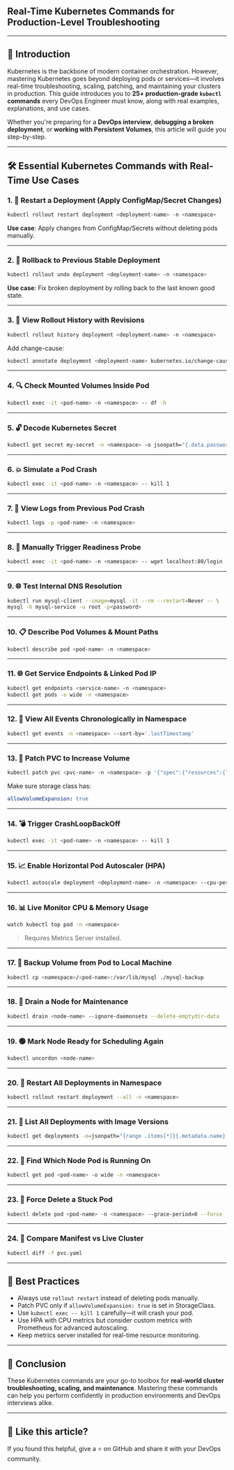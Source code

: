 ## Real-Time Kubernetes Commands for Production-Level Troubleshooting

---

## 🌟 Introduction

Kubernetes is the backbone of modern container orchestration. However, mastering Kubernetes goes beyond deploying pods or services—it involves real-time troubleshooting, scaling, patching, and maintaining your clusters in production. This guide introduces you to **25+ production-grade `kubectl` commands** every DevOps Engineer must know, along with real examples, explanations, and use cases.

Whether you're preparing for a **DevOps interview**, **debugging a broken deployment**, or **working with Persistent Volumes**, this article will guide you step-by-step.

---

## 🛠️ Essential Kubernetes Commands with Real-Time Use Cases

### 1. 🔁 Restart a Deployment (Apply ConfigMap/Secret Changes)
```bash
kubectl rollout restart deployment <deployment-name> -n <namespace>
````

**Use case**: Apply changes from ConfigMap/Secrets without deleting pods manually.

---

### 2. 🔄 Rollback to Previous Stable Deployment

```bash
kubectl rollout undo deployment <deployment-name> -n <namespace>
```

**Use case**: Fix broken deployment by rolling back to the last known good state.

---

### 3. 📜 View Rollout History with Revisions

```bash
kubectl rollout history deployment <deployment-name> -n <namespace>
```

Add change-cause:

```bash
kubectl annotate deployment <deployment-name> kubernetes.io/change-cause="Reason for update"
```

---

### 4. 🔍 Check Mounted Volumes Inside Pod

```bash
kubectl exec -it <pod-name> -n <namespace> -- df -h
```

---

### 5. 🔓 Decode Kubernetes Secret

```bash
kubectl get secret my-secret -n <namespace> -o jsonpath="{.data.password}" | base64 --decode
```

---

### 6. 💥 Simulate a Pod Crash

```bash
kubectl exec -it <pod-name> -n <namespace> -- kill 1
```

---

### 7. 📄 View Logs from Previous Pod Crash

```bash
kubectl logs -p <pod-name> -n <namespace>
```

---

### 8. 🔬 Manually Trigger Readiness Probe

```bash
kubectl exec -it <pod-name> -n <namespace> -- wget localhost:80/login
```

---

### 9. 🌐 Test Internal DNS Resolution

```bash
kubectl run mysql-client --image=mysql -it --rm --restart=Never -- \
mysql -h mysql-service -u root -p<password>
```

---

### 10. 📋 Describe Pod Volumes & Mount Paths

```bash
kubectl describe pod <pod-name> -n <namespace>
```

---

### 11. 🌐 Get Service Endpoints & Linked Pod IP

```bash
kubectl get endpoints <service-name> -n <namespace>
kubectl get pods -o wide -n <namespace>
```

---

### 12. 📅 View All Events Chronologically in Namespace

```bash
kubectl get events -n <namespace> --sort-by='.lastTimestamp'
```

---

### 13. 🧵 Patch PVC to Increase Volume

```bash
kubectl patch pvc <pvc-name> -n <namespace> -p '{"spec":{"resources":{"requests":{"storage":"15Gi"}}}}'
```

Make sure storage class has:

```yaml
allowVolumeExpansion: true
```

---

### 14. 💣 Trigger CrashLoopBackOff

```bash
kubectl exec -it <pod-name> -n <namespace> -- kill 1
```

---

### 15. 📈 Enable Horizontal Pod Autoscaler (HPA)

```bash
kubectl autoscale deployment <deployment-name> -n <namespace> --cpu-percent=50 --min=1 --max=5
```

---

### 16. 📊 Live Monitor CPU & Memory Usage

```bash
watch kubectl top pod -n <namespace>
```

> Requires Metrics Server installed.

---

### 17. 💾 Backup Volume from Pod to Local Machine

```bash
kubectl cp <namespace>/<pod-name>:/var/lib/mysql ./mysql-backup
```

---

### 18. 🧯 Drain a Node for Maintenance

```bash
kubectl drain <node-name> --ignore-daemonsets --delete-emptydir-data
```

---

### 19. 🟢 Mark Node Ready for Scheduling Again

```bash
kubectl uncordon <node-name>
```

---

### 20. 🔁 Restart All Deployments in Namespace

```bash
kubectl rollout restart deployment --all -n <namespace>
```

---

### 21. 🧾 List All Deployments with Image Versions

```bash
kubectl get deployments -o=jsonpath="{range .items[*]}{.metadata.name} - {.spec.template.spec.containers[*].image}{'\n'}{end}" -n <namespace>
```

---

### 22. 🧭 Find Which Node Pod is Running On

```bash
kubectl get pod <pod-name> -o wide -n <namespace>
```

---

### 23. 🧹 Force Delete a Stuck Pod

```bash
kubectl delete pod <pod-name> -n <namespace> --grace-period=0 --force
```

---

### 24. 🧪 Compare Manifest vs Live Cluster

```bash
kubectl diff -f pvc.yaml
```

---

## 📌 Best Practices

* Always use `rollout restart` instead of deleting pods manually.
* Patch PVC only if `allowVolumeExpansion: true` is set in StorageClass.
* Use `kubectl exec -- kill 1` carefully—it will crash your pod.
* Use HPA with CPU metrics but consider custom metrics with Prometheus for advanced autoscaling.
* Keep metrics server installed for real-time resource monitoring.

---

## 🚀 Conclusion

These Kubernetes commands are your go-to toolbox for **real-world cluster troubleshooting, scaling, and maintenance**. Mastering these commands can help you perform confidently in production environments and DevOps interviews alike.

---

## 🙌 Like this article?

If you found this helpful, give a ⭐ on GitHub and share it with your DevOps community.
